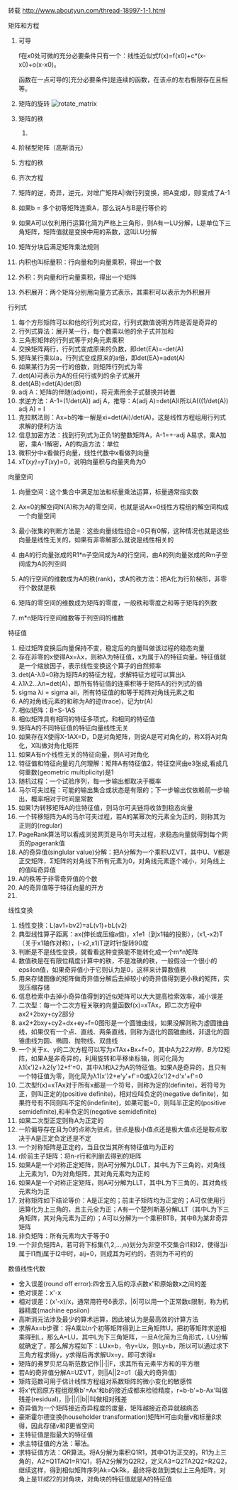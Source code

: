 转载 http://www.aboutyun.com/thread-18997-1-1.html

矩阵和方程

1. 可导

   f在x0处可微的充分必要条件只有一个：线性近似式f(x)=f(x0)+c*(x-x0)+o(x-x0)。

   函数在一点可导的[充分必要条件]是连续的函数，在该点的左右极限存在且相等。 

2. 矩阵的旋转
   ![rotate_matrix](F:\GitHub\Job\机器学习杂记\img\rotate_matrix.JPG)

3. 矩阵的秩

   1. 

4. 阶梯型矩阵（高斯消元）

5. 方程的秩

6. 齐次方程

7. 矩阵的逆，奇异，逆元，对增广矩阵A|I做行列变换，把A变成I，则I变成了A-1

8. 如果b = 多个初等矩阵连乘A，那么说A与B是行等价的

9. 如果A可以仅利用行运算化简为严格上三角形，则A有一LU分解，L是单位下三角矩阵，矩阵值就是变换中用的系数，这叫LU分解

10. 矩阵分块后满足矩阵乘法规则

11. 内积也叫标量积：行向量和列向量乘积，得出一个数

12. 外积：列向量和行向量乘积，得出一个矩阵

13. 外积展开：两个矩阵分别用向量方式表示，其乘积可以表示为外积展开



行列式

1. 每个方形矩阵可以和他的行列式对应，行列式数值说明方阵是否是奇异的
2. 行列式算法：展开某一行，每个数乘以他的余子式并加和
3. 三角形矩阵的行列式等于对角元素乘积
4. 交换矩阵两行，行列式变成原来的负数，即det(EA)=-det(A)
5. 矩阵某行乘以a，行列式变成原来的a倍，即det(EA)=adet(A)
6. 如果某行为另一行的倍数，则矩阵行列式为零
7. det(A)可表示为A的任何行或列的余子式展开
8. det(AB)=det(A)det(B)
9. adj A：矩阵的伴随(adjoint)，将元素用余子式替换并转置
10. 求逆方法：A-1=(1/det(A)) adj A，推导：A(adj A)=det(A)I所以A(((1/det(A)) adj A) = I
11. 克拉黙法则：Ax=b的唯一解是xi=det(Ai)/det(A)，这是线性方程组用行列式求解的便利方法
12. 信息加密方法：找到行列式为正负1的整数矩阵A，A-1=+-adj A易求，乘A加密，乘A-1解密，A的构造方法：单位
13. 微积分中x看做行向量，线性代数中x看做列向量
14. xT(x*y)=yT(x*y)=0，说明向量积与向量夹角为0   



向量空间

1. 向量空间：这个集合中满足加法和标量乘法运算，标量通常指实数

2. Ax=0的解空间N(A)称为A的零空间，也就是说Ax=0线性方程组的解空间构成一个向量空间

3. 最小张集的判断方法是：这些向量线性组合=0只有0解，这种情况也就是这些向量是线性无关的，如果有非零解那么就说是线性相关的

4. 由A的行向量张成的R1*n子空间成为A的行空间，由A的列向量张成的Rm子空间成为A的列空间

5. A的行空间的维数成为A的秩(rank)，求A的秩方法：把A化为行阶梯形，非零行个数就是秩

6. 矩阵的零空间的维数成为矩阵的零度，一般秩和零度之和等于矩阵的列数

7. m*n矩阵行空间维数等于列空间的维数



特征值

1. 经过矩阵变换后向量保持不变，稳定后的向量叫做该过程的稳态向量
2. 存在非零的x使得Ax=λx，则称λ为特征值，x为属于λ的特征向量。特征值就是一个缩放因子，表示线性变换这个算子的自然频率
3. det(A-λI)=0称为矩阵A的特征方程，求解特征方程可以算出λ
4. λ1λ2...λn=det(A)，即所有特征值的连乘积等于矩阵A的行列式的值
5. sigma λi = sigma aii，所有特征值的和等于矩阵对角线元素之和
6. A的对角线元素的和称为A的迹(trace)，记为tr(A)
7. 相似矩阵：B=S-1AS
8. 相似矩阵具有相同的特征多项式，和相同的特征值
9. 矩阵A的不同特征值的特征向量线性无关
10. 如果存在X使得X-1AX=D，D是对角矩阵，则说A是可对角化的，称X将A对角化，X叫做对角化矩阵
11. 如果A有n个线性无关的特征向量，则A可对角化
12. 特征值和特征向量的几何理解：矩阵A有特征值2，特征空间由e3张成,看成几何重数(geometric multiplicity)是1
13. 随机过程：一个试验序列，每一步输出都取决于概率
14. 马尔可夫过程：可能的输出集合或状态是有限的；下一步输出仅依赖前一步输出，概率相对于时间是常数
15. 如果1为转移矩阵A的住特征值，则马尔可夫链将收敛到稳态向量
16. 一个转移矩阵为A的马尔可夫过程，若A的某幂次的元素全为正的，则称其为正则的(regular)
17. PageRank算法可以看成浏览网页是马尔可夫过程，求稳态向量就得到每个网页的pagerank值
18. A的奇异值(singlular value)分解：把A分解为一个乘积UΣVT，其中U、V都是正交矩阵，Σ矩阵的对角线下所有元素为0，对角线元素逐个减小，对角线上的值叫奇异值
19. A的秩等于非零奇异值的个数
20. A的奇异值等于特征向量的开方
21. 



线性变换

1. 线性变换：L(av1+bv2)=aL(v1)+bL(v2)
2. 典型线性算子距离：ax(伸长或压缩a倍)，x1e1（到x1轴的投影），(x1,-x2)T（关于x1轴作对称），(-x2,x1)T逆时针旋转90度
3. 判断是不是线性变换，就看看这种变换能不能转化成一个m*n矩阵
4. 数值秩是在有限位精度计算中的秩，不是准确的秩，一般假设一个很小的epsilon值，如果奇异值小于它则认为是0，这样来计算数值秩
5. 用来存储图像的矩阵做奇异值分解后去掉较小的奇异值得到更小秩的矩阵，实现压缩存储
6. 信息检索中去掉小奇异值得到的近似矩阵可以大大提高检索效率，减小误差
7. 二次型：每一个二次方程关联的向量函数f(x)=xTAx，即二次方程中ax2+2bxy+cy2部分
8. ax2+2bxy+cy2+dx+ey+f=0图形是一个圆锥曲线，如果没解则称为虚圆锥曲线，如果仅有一个点、直线、两条直线，则称为退化的圆锥曲线，非退化的圆锥曲线为圆、椭圆、抛物线、双曲线
9. 一个关于x、y的二次方程可以写为xTAx+Bx+f=0，其中A为2*2对称，B为1*2矩阵，如果A是非奇异的，利用旋转和平移坐标轴，则可化简为λ1(x')2+λ2(y')2+f'=0，其中λ1和λ2为A的特征值。如果A是奇异的，且只有一个特征值为零，则化简为λ1(x')2+e'y'+f'=0或λ2(x')2+d'x'+f'=0
10. 二次型f(x)=xTAx对于所有x都是一个符号，则称为定的(definite)，若符号为正，则叫正定的(positive definite)，相对应叫负定的(negative definite)，如果符号有不同则叫不定的(indefinite)，如果可能=0，则叫半正定的(positive semidefinite),和半负定的(negative semidefinite)
11. 如果二次型正定则称A为正定的
12. 一阶偏导存在且为0的点称为驻点，驻点是极小值点还是极大值点还是鞍点取决于A是正定负定还是不定
13. 一个对称矩阵是正定的，当且仅当其所有特征值均为正的
14. r阶前主子矩阵：将n-r行和列删去得到的矩阵
15. 如果A是一个对称正定矩阵，则A可分解为LDLT，其中L为下三角的，对角线上元素为1，D为对角矩阵，其对角元素均为正的
16. 如果A是一个对称正定矩阵，则A可分解为LLT，其中L为下三角的，其对角线元素均为正
17. 对称矩阵如下结论等价：A是正定的；前主子矩阵均为正定的；A可仅使用行运算化为上三角的，且主元全为正；A有一个楚列斯基分解LLT（其中L为下三角矩阵，其对角元素为正的）；A可以分解为一个乘积BTB，其中B为某非奇异矩阵
18. 非负矩阵：所有元素均大于等于0
19. 一个非负矩阵A，若可将下标集{1,2,...,n}划分为非空不交集合I1和I2，使得当i属于I1而j属于I2中时，aij=0，则成其为可约的，否则为不可约的



数值线性代数

 

- 舍入误差(round off error):四舍五入后的浮点数x'和原始数x之间的差
- 绝对误差：x'-x
- 相对误差：(x'-x)/x，通常用符号δ表示，|δ|可以用一个正常数ε限制，称为机器精度(machine epsilon)
- 高斯消元法涉及最少的算术运算，因此被认为是最高效的计算方法
- 求解Ax=b步骤：将A乘以n个初等矩阵得到上三角矩阵U，把初等矩阵求逆相乘得到L，那么A=LU，其中L为下三角矩阵，一旦A化简为三角形式，LU分解就确定了，那么解方程如下：LUx=b，令y=Ux，则Ly=b，所以可以通过求下三角方程求得y，y求得后再求解Ux=y，即可求得x
- 矩阵的弗罗贝尼乌斯范数记作||·||F，求其所有元素平方和的平方根
- 若A的奇异值分解A=UΣVT，则||A||2=σ1（最大的奇异值）
- 矩阵范数可用于估计线性方程组对系数矩阵的微小变化的敏感性
- 将x'代回原方程组观察b'=Ax'和b的接近成都来检验精度，r=b-b'=b-Ax'叫做残差(residual)，||r||/||b||叫做相对残差
- 奇异值为一个矩阵接近奇异程度的度量，矩阵越接近奇异就越病态
- 豪斯霍尔德变换(householder transformation)矩阵H可由向量v和标量β求得，因此存储v和β更省空间
- 主特征值是指最大的特征值
- 求主特征值的方法：幂法。
- 求特征值方法：QR算法。将A分解为乘积Q1R1，其中Q1为正交的，R1为上三角的，A2=Q1TAQ1=R1Q1，将A2分解为Q2R2，定义A3=Q2TA2Q2=R2Q2，继续这样，得到相似矩阵序列Ak=QkRk，最终将收敛到类似上三角矩阵，对角上是1*1或2*2的对角块，对角块的特征值就是A的特征值



​    